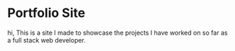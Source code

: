 # Portfolio Site

hi, This is a site I made to showcase the projects I have worked on so far as a full stack web developer. 
